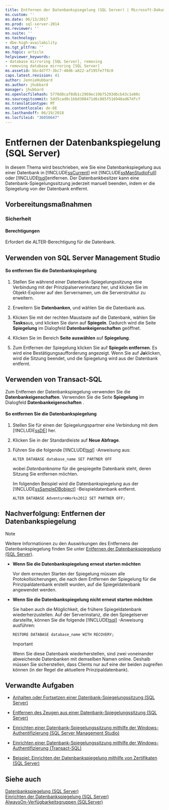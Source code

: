 ```yaml
---
title: Entfernen der Datenbankspiegelung (SQL Server) | Microsoft-Dokumentation
ms.custom: ''
ms.date: 06/13/2017
ms.prod: sql-server-2014
ms.reviewer: ''
ms.suite: ''
ms.technology:
- dbe-high-availability
ms.tgt_pltfrm: ''
ms.topic: article
helpviewer_keywords:
- database mirroring [SQL Server], removing
- removing database mirroring [SQL Server]
ms.assetid: bbc4d7f7-3bc7-40d6-a822-af195fe7f8c0
caps.latest.revision: 41
author: JennieHubbard
ms.author: jhubbard
manager: jhubbard
ms.openlocfilehash: 5770d8caf8db1c2969ec19b75293d6cb43c1e80c
ms.sourcegitcommit: 5dd5cad0c1bbd308471d6c885f516948ad67dfcf
ms.translationtype: MT
ms.contentlocale: de-DE
ms.lasthandoff: 06/19/2018
ms.locfileid: "36050647"
---
```

# <a name="remove-database-mirroring-sql-server"></a>Entfernen der Datenbankspiegelung (SQL Server)
  In diesem Thema wird beschrieben, wie Sie eine Datenbankspiegelung aus einer Datenbank in [!INCLUDE[ssCurrent](../../includes/sscurrent-md.md)] mit [!INCLUDE[ssManStudioFull](../../includes/ssmanstudiofull-md.md)] oder [!INCLUDE[tsql](../../includes/tsql-md.md)]entfernen.  Der Datenbankbesitzer kann eine Datenbank-Spiegelungssitzung jederzeit manuell beenden, indem er die Spiegelung von der Datenbank entfernt.  
  
 
  
##  <a name="BeforeYouBegin"></a> Vorbereitungsmaßnahmen  
  
###  <a name="Security"></a> Sicherheit  
  
####  <a name="Permissions"></a> Berechtigungen  
 Erfordert die ALTER-Berechtigung für die Datenbank.  
  
##  <a name="SSMSProcedure"></a> Verwenden von SQL Server Management Studio  
  
#### <a name="to-remove-database-mirroring"></a>So entfernen Sie die Datenbankspiegelung  
  
1.  Stellen Sie während einer Datenbank-Spiegelungssitzung eine Verbindung mit der Prinzipalserverinstanz her, und klicken Sie im Objekt-Explorer auf den Servernamen, um die Serverstruktur zu erweitern.  
  
2.  Erweitern Sie **Datenbanken**, und wählen Sie die Datenbank aus.  
  
3.  Klicken Sie mit der rechten Maustaste auf die Datenbank, wählen Sie **Tasks**aus, und klicken Sie dann auf **Spiegeln**. Dadurch wird die Seite **Spiegelung** im Dialogfeld **Datenbankeigenschaften** geöffnet.  
  
4.  Klicken Sie im Bereich **Seite auswählen** auf **Spiegelung**.  
  
5.  Zum Entfernen der Spiegelung klicken Sie auf **Spiegeln entfernen**. Es wird eine Bestätigungsaufforderung angezeigt. Wenn Sie auf **Ja**klicken, wird die Sitzung beendet, und die Spiegelung wird aus der Datenbank entfernt.  
  
##  <a name="TsqlProcedure"></a> Verwenden von Transact-SQL  
 Zum Entfernen der Datenbankspiegelung verwenden Sie die **Datenbankeigenschaften**. Verwenden Sie die Seite **Spiegelung** im Dialogfeld **Datenbankeigenschaften** .  
  
#### <a name="to-remove-database-mirroring"></a>So entfernen Sie die Datenbankspiegelung  
  
1.  Stellen Sie für einen der Spiegelungspartner eine Verbindung mit dem [!INCLUDE[ssDE](../../includes/ssde-md.md)] her.  
  
2.  Klicken Sie in der Standardleiste auf **Neue Abfrage**.  
  
3.  Führen Sie die folgende [!INCLUDE[tsql](../../includes/tsql-md.md)] -Anweisung aus:  
  
    ```  
    ALTER DATABASE database_name SET PARTNER OFF  
    ```  
  
     wobei *Datenbankname* für die gespiegelte Datenbank steht, deren Sitzung Sie entfernen möchten.  
  
     Im folgenden Beispiel wird die Datenbankspiegelung aus der [!INCLUDE[ssSampleDBobject](../../includes/sssampledbobject-md.md)] -Beispieldatenbank entfernt.  
  
    ```  
    ALTER DATABASE AdventureWorks2012 SET PARTNER OFF;  
    ```  
  
##  <a name="FollowUp"></a> Nachverfolgung: Entfernen der Datenbankspiegelung  
  
> [!NOTE]  
>  Weitere Informationen zu den Auswirkungen des Entfernens der Datenbankspiegelung finden Sie unter [Entfernen der Datenbankspiegelung &#40;SQL Server&#41;](database-mirroring-sql-server.md).  
  
-   **Wenn Sie die Datenbankspiegelung erneut starten möchten**  
  
     Vor dem erneuten Starten der Spiegelung müssen alle Protokollsicherungen, die nach dem Entfernen der Spiegelung für die Prinzipaldatenbank erstellt wurden, auf die Spiegeldatenbank angewendet werden.  
  
-   **Wenn Sie die Datenbankspiegelung nicht erneut starten möchten**  
  
     Sie haben auch die Möglichkeit, die frühere Spiegeldatenbank wiederherzustellen. Auf der Serverinstanz, die den Spiegelserver darstellte, können Sie die folgende [!INCLUDE[tsql](../../includes/tsql-md.md)] -Anweisung ausführen:  
  
    ```  
    RESTORE DATABASE database_name WITH RECOVERY;  
    ```  
  
    > [!IMPORTANT]  
    >  Wenn Sie diese Datenbank wiederherstellen, sind zwei voneinander abweichende Datenbanken mit demselben Namen online. Deshalb müssen Sie sicherstellen, dass Clients nur auf eine der beiden zugreifen können (in der Regel die aktuellere Prinzipaldatenbank).  
  
##  <a name="RelatedTasks"></a> Verwandte Aufgaben  
  
-   [Anhalten oder Fortsetzen einer Datenbank-Spiegelungssitzung &#40;SQL Server&#41;](pause-or-resume-a-database-mirroring-session-sql-server.md)  
  
-   [Entfernen des Zeugen aus einer Datenbank-Spiegelungssitzung &#40;SQL Server&#41;](remove-the-witness-from-a-database-mirroring-session-sql-server.md)  
  
-   [Einrichten einer Datenbank-Spiegelungssitzung mithilfe der Windows-Authentifizierung &#40;SQL Server Management Studio&#41;](establish-database-mirroring-session-windows-authentication.md)  
  
-   [Einrichten einer Datenbank-Spiegelungssitzung mithilfe der Windows-Authentifizierung &#40;Transact-SQL&#41;](database-mirroring-establish-session-windows-authentication.md)  
  
-   [Beispiel: Einrichten der Datenbankspiegelung mithilfe von Zertifikaten &#40;SQL Server&#41;](example-setting-up-database-mirroring-using-certificates-transact-sql.md)  
  
## <a name="see-also"></a>Siehe auch  
 [Datenbankspiegelung &#40;SQL Server&#41;](database-mirroring-sql-server.md)   
 [Einrichten der Datenbankspiegelung &#40;SQL Server&#41;](setting-up-database-mirroring-sql-server.md)   
 [AlwaysOn-Verfügbarkeitsgruppen (SQLServer)](../availability-groups/windows/always-on-availability-groups-sql-server.md)  
  
  